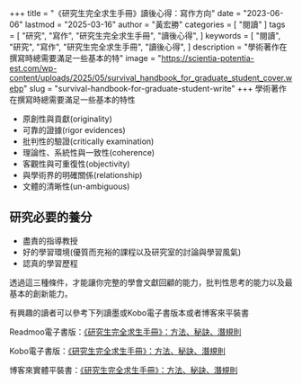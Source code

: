 +++
title = "《研究生完全求生手冊》讀後心得：寫作方向"
date = "2023-06-06"
lastmod = "2025-03-16"
author = "黃宏勝"
categories = [
  "閱讀"
]
tags = [
  "研究",
  "寫作",
  "研究生完全求生手冊",
  "讀後心得",
]
keywords = [
  "閱讀",
  "研究",
  "寫作",
  "研究生完全求生手冊",
  "讀後心得",
]
description = "學術著作在撰寫時總需要滿足一些基本的特"
image = "https://scientia-potentia-est.com/wp-content/uploads/2025/05/survival_handbook_for_graduate_student_cover.webp"
slug = "survival-handbook-for-graduate-student-write"
+++
學術著作在撰寫時總需要滿足一些基本的特性
- 原創性與貢獻(originality)
- 可靠的證據(rigor evidences)
- 批判性的驗證(critically examination)
- 理論性、系統性與一致性(coherence)
- 客觀性與可重復性(objectivity)
- 與學術界的明確關係(relationship)
- 文體的清晰性(un-ambiguous)

## 研究必要的養分

- 盡責的指導教授
- 好的學習環境(優質而充裕的課程以及研究室的討論與學習風氣)
- 認真的學習歷程

透過這三種條件，才能讓你完整的學會文獻回顧的能力，批判性思考的能力以及最基本的創新能力。

有興趣的讀者可以參考下列讀墨或Kobo電子書版本或者博客來平裝書

Readmoo電子書版：[《研究生完全求生手冊》：方法、秘訣、潛規則](https://moo.im/a/dhyDFU)

Kobo電子書版：[《研究生完全求生手冊》：方法、秘訣、潛規則](https://r10.to/hkrTRj)

博客來實體平裝書：[《研究生完全求生手冊》：方法、秘訣、潛規則](https://www.books.com.tw/exep/assp.php/scientia/products/0010762863?utm_source=scientia&utm_medium=ap-books&utm_content=recommend&utm_campaign=ap-202504)
